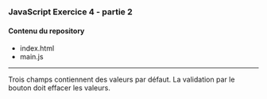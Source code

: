 ### JavaScript Exercice 4 - partie 2
#### Contenu du repository
* index.html
* main.js
---
Trois champs contiennent des valeurs par défaut.
La validation par le bouton doit effacer les valeurs.
